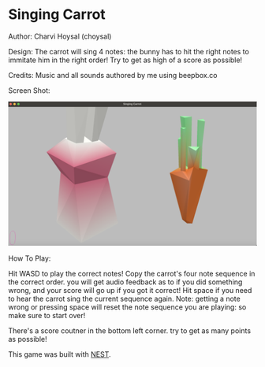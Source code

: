 # Singing Carrot

Author: Charvi Hoysal (choysal)

Design: The carrot will sing 4 notes: the bunny has to hit the right notes to immitate him in the right order! Try to get as high of a score as possible!

Credits: 
Music and all sounds authored by me using beepbox.co

Screen Shot:

![Screen Shot](screenshot.png)

How To Play:

Hit WASD to play the correct notes!
Copy the carrot's four note sequence in the correct order. you will get audio feedback as to if you did something wrong, and your score will go up if you got it correct!
Hit space if you need to hear the carrot sing the current sequence again.
Note: getting a note wrong or pressing space will reset the note sequence you are playing: so make sure to start over!

There's a score coutner in the bottom left corner. try to get as many points as possible!



This game was built with [NEST](NEST.md).
